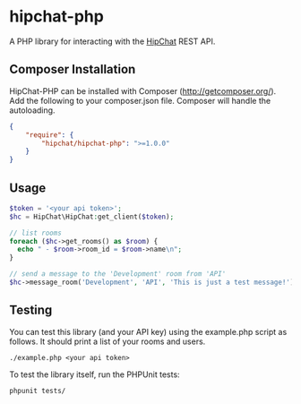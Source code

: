 # hipchat-php

A PHP library for interacting with the [HipChat](http://hipchat.com) REST API.

## Composer Installation

HipChat-PHP can be installed with Composer (http://getcomposer.org/).  Add the following to your
composer.json file.  Composer will handle the autoloading.

```json
{
    "require": {
        "hipchat/hipchat-php": ">=1.0.0"
    }
}
```

## Usage

```php
$token = '<your api token>';
$hc = HipChat\HipChat:get_client($token);

// list rooms
foreach ($hc->get_rooms() as $room) {
  echo " - $room->room_id = $room->name\n";
}

// send a message to the 'Development' room from 'API'
$hc->message_room('Development', 'API', 'This is just a test message!');
```

## Testing

You can test this library (and your API key) using the example.php script as follows. It should print a list of your rooms and users.

    ./example.php <your api token>

To test the library itself, run the PHPUnit tests:

    phpunit tests/
